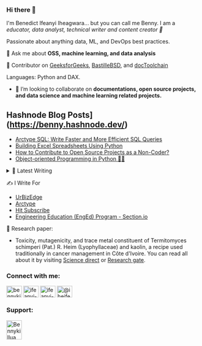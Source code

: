 ### Hi there 👋

I'm Benedict Ifeanyi Iheagwara... but you can call me Benny.  I am a *educator, data analyst, technical writer and content creator 🚀*

Passionate about anything data, ML, and DevOps best practices. 

💬 Ask me about **OSS, machine learning, and data analysis**

👐 Contributor on [GeeksforGeeks](https://auth.geeksforgeeks.org/user/iheifeanyi/articles), [BastilleBSD](https://github.com/BastilleBSD/bastille), and [
docToolchain](https://github.com/docToolchain/docToolchain)

Languages: Python and DAX.

- 👯 I’m looking to collaborate on **documentations, open source projects, and data science and machine learning related projects.**


## Hashnode Blog Posts](https://benny.hashnode.dev/)

<!-- HASHNODE:START -->
- [Arctype SQL: Write Faster and More Efficient SQL Queries](https://benny.hashnode.dev/arctype-sql-write-faster-and-more-efficient-sql-queries)
- [Building Excel Spreadsheets Using Python](https://benny.hashnode.dev/building-excel-spreadsheets-using-python)
- [How to Contribute to Open Source Projects as a Non-Coder?](https://benny.hashnode.dev/how-to-contribute-to-open-source-projects-as-a-non-coder)
- [Object-oriented Programming in Python 🐍🐍](https://benny.hashnode.dev/object-oriented-programming-in-python)
<!-- HASHNODE:END -->

<details>
<summary>📝 Latest Writing</summary>
<br>
  
- [Data Visualization with Chartify](https://www.section.io/engineering-education/data-viz-chartify/)
- [How to Contribute to Open Source Projects as a Non-Coder?](https://benny.hashnode.dev/how-to-contribute-to-open-source-projects-as-a-non-coder)
- [Feedbakly: How to give and receiving feedback](https://blog.feedbakly.com/21/how-to-give-and-receive-feedback)
- [HDSC Stage F OSP- Weather Forecasting: A time series analysis.](https://medium.com/hamoye-blogs/weather-forecasting-a-time-series-analysis-1767a240c350)
- [Covid-19 Project: Case study Nigeria 😷](https://deepnote.com/project/Covid-19-Project-Case-study-Nigeria-SGPzeYbcT6OqGO7pREKaiw/%2Fnotebook.ipynb/#00001-2aa0f837-fc7d-4248-a531-5cc0fe894072)

</details>

✍️ I Write For
- [UrBizEdge](https://www.urbizedge.com/blog/)
- [Arctype](https://arctype.com/)
- [Hit Subscribe](https://www.hitsubscribe.com/)
- [Engineering Education (EngEd) Program - Section.io](https://www.section.io/engineering-education/)

🔬 Research paper:
- Toxicity, mutagenicity, and trace metal constituent of Termitomyces schimperi (Pat.) R. Heim (Lyophyllaceae) and kaolin, a recipe used traditionally in cancer management in Côte d'Ivoire. You can read all about  it by visiting [Science direct](https://www.sciencedirect.com/science/article/pii/S0378874121003743) or [Research gate](https://www.researchgate.net/publication/351170815_Toxicity_mutagenicity_and_trace_metal_constituent_of_Termitomyces_schimperi_Pat_R_Heim_Lyophyllaceae_and_kaolin_a_recipe_used_traditionally_in_cancer_management_in_Cote_d'Ivoire).

<!--
<img 
   src="https://github-readme-stats.vercel.app/api?username=bennykillua&show_icons=true&theme=tokyonight" 
/>
-->


<h3 align="left">Connect with me:</h3>
<p align="left">
<a href="https://twitter.com/bennykillua" target="blank"><img align="center" src="https://raw.githubusercontent.com/rahuldkjain/github-profile-readme-generator/master/src/images/icons/Social/twitter.svg" alt="bennykillua" height="30" width="40" /></a>
<a href="https://linkedin.com/in/ifeanyi-iheagwara" target="blank"><img align="center" src="https://raw.githubusercontent.com/rahuldkjain/github-profile-readme-generator/master/src/images/icons/Social/linked-in-alt.svg" alt="ifeanyi-iheagwara" height="30" width="40" /></a>
<a href="https://benny.hashnode.dev/" target="blank"><img align="center" src="https://cdn.hashnode.com/res/hashnode/image/upload/v1611902473383/CDyAuTy75.png?auto=compress" alt="ifeanyi-iheagwara" height="30" width="40" /></a>
<a href="https://medium.com/@iheifeanyi" target="blank"><img align="center" src="https://raw.githubusercontent.com/rahuldkjain/github-profile-readme-generator/master/src/images/icons/Social/medium.svg" alt="@iheifeanyi" height="30" width="40" /></a>
</p>


<h3 align="left">Support:</h3>
<p><a href="https://paypal.me/bennykillua?country.x=LS&locale.x=en_US"> <img align="left" src="https://encrypted-tbn0.gstatic.com/images?q=tbn:ANd9GcTxU2Vb5NeqMhG0i_D_FC9hodJ48qVKmBG3tQ&usqp=CAU" height="50" width="40" alt="Bennykillua" /></a></p><br><br>
